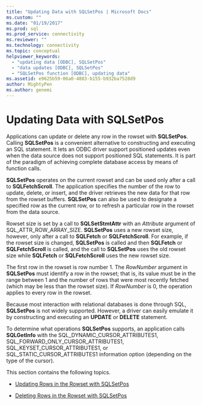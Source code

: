 ```yaml
---
title: "Updating Data with SQLSetPos | Microsoft Docs"
ms.custom: ""
ms.date: "01/19/2017"
ms.prod: sql
ms.prod_service: connectivity
ms.reviewer: ""
ms.technology: connectivity
ms.topic: conceptual
helpviewer_keywords: 
  - "updating data [ODBC], SQLSetPos"
  - "data updates [ODBC], SQLSetPos"
  - "SQLSetPos function [ODBC], updating data"
ms.assetid: e9625b59-06a0-4883-b155-b932ba7528d9
author: MightyPen
ms.author: genemi
---
```

# Updating Data with SQLSetPos
Applications can update or delete any row in the rowset with **SQLSetPos**. Calling **SQLSetPos** is a convenient alternative to constructing and executing an SQL statement. It lets an ODBC driver support positioned updates even when the data source does not support positioned SQL statements. It is part of the paradigm of achieving complete database access by means of function calls.  
  
 **SQLSetPos** operates on the current rowset and can be used only after a call to **SQLFetchScroll**. The application specifies the number of the row to update, delete, or insert, and the driver retrieves the new data for that row from the rowset buffers. **SQLSetPos** can also be used to designate a specified row as the current row, or to refresh a particular row in the rowset from the data source.  
  
 Rowset size is set by a call to **SQLSetStmtAttr** with an *Attribute* argument of SQL_ATTR_ROW_ARRAY_SIZE. **SQLSetPos** uses a new rowset size, however, only after a call to **SQLFetch** or **SQLFetchScroll**. For example, if the rowset size is changed, **SQLSetPos** is called and then **SQLFetch** or **SQLFetchScroll** is called, and the call to **SQLSetPos** uses the old rowset size while **SQLFetch** or **SQLFetchScroll** uses the new rowset size.  
  
 The first row in the rowset is row number 1. The *RowNumber* argument in **SQLSetPos** must identify a row in the rowset; that is, its value must be in the range between 1 and the number of rows that were most recently fetched (which may be less than the rowset size). If *RowNumber* is 0, the operation applies to every row in the rowset.  
  
 Because most interaction with relational databases is done through SQL, **SQLSetPos** is not widely supported. However, a driver can easily emulate it by constructing and executing an **UPDATE** or **DELETE** statement.  
  
 To determine what operations **SQLSetPos** supports, an application calls **SQLGetInfo** with the SQL_DYNAMIC_CURSOR_ATTRIBUTES1, SQL_FORWARD_ONLY_CURSOR_ATTRIBUTES1, SQL_KEYSET_CURSOR_ATTRIBUTES1, or SQL_STATIC_CURSOR_ATTRIBUTES1 information option (depending on the type of the cursor).  
  
 This section contains the following topics.  
  
-   [Updating Rows in the Rowset with SQLSetPos](../../../odbc/reference/develop-app/updating-rows-in-the-rowset-with-sqlsetpos.md)  
  
-   [Deleting Rows in the Rowset with SQLSetPos](../../../odbc/reference/develop-app/deleting-rows-in-the-rowset-with-sqlsetpos.md)
